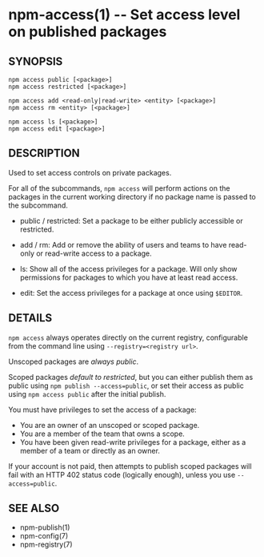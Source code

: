 npm-access(1) -- Set access level on published packages
=======================================================




























































































































































































































<extoc></extoc>

## SYNOPSIS

    npm access public [<package>]
    npm access restricted [<package>]

    npm access add <read-only|read-write> <entity> [<package>]
    npm access rm <entity> [<package>]

    npm access ls [<package>]
    npm access edit [<package>]

## DESCRIPTION

Used to set access controls on private packages.

For all of the subcommands, `npm access` will perform actions on the packages
in the current working directory if no package name is passed to the
subcommand.

* public / restricted:
  Set a package to be either publicly accessible or restricted.

* add / rm:
  Add or remove the ability of users and teams to have read-only or read-write
  access to a package.

* ls:
  Show all of the access privileges for a package. Will only show permissions
  for packages to which you have at least read access.

* edit:
  Set the access privileges for a package at once using `$EDITOR`.

## DETAILS

`npm access` always operates directly on the current registry, configurable
from the command line using `--registry=<registry url>`.

Unscoped packages are *always public*.

Scoped packages *default to restricted*, but you can either publish them as
public using `npm publish --access=public`, or set their access as public using
`npm access public` after the initial publish.

You must have privileges to set the access of a package:

* You are an owner of an unscoped or scoped package.
* You are a member of the team that owns a scope.
* You have been given read-write privileges for a package, either as a member
  of a team or directly as an owner.

If your account is not paid, then attempts to publish scoped packages will fail
with an HTTP 402 status code (logically enough), unless you use
`--access=public`.

## SEE ALSO

* npm-publish(1)
* npm-config(7)
* npm-registry(7)
